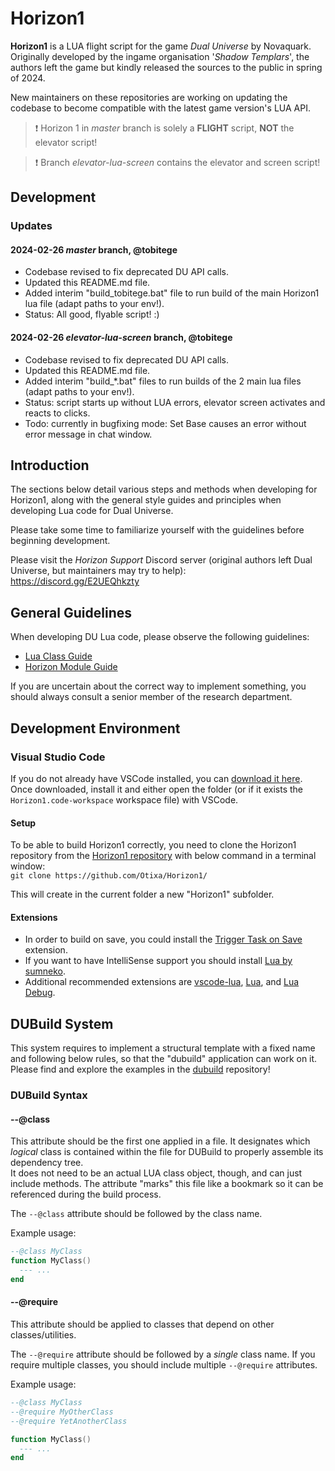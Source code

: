 # Horizon1

**Horizon1** is a LUA flight script for the game *Dual Universe* by Novaquark.  
Originally developed by the ingame organisation '*Shadow Templars*', the authors left the game but kindly
released the sources to the public in spring of 2024.

New maintainers on these repositories are working on updating the codebase to become compatible with the latest game version's LUA API.

> ❗ Horizon 1 in *master* branch is solely a **FLIGHT** script, **NOT** the elevator script!

> ❗ Branch *elevator-lua-screen* contains the elevator and screen script!

## Development

### Updates

#### 2024-02-26 *master* branch, @tobitege

* Codebase revised to fix deprecated DU API calls.
* Updated this README.md file.
* Added interim "build_tobitege.bat" file to run build of the main Horizon1 lua file (adapt paths to your env!).
* Status: All good, flyable script! :)

#### 2024-02-26 *elevator-lua-screen* branch, @tobitege

* Codebase revised to fix deprecated DU API calls.
* Updated this README.md file.
* Added interim "build_\*.bat" files to run builds of the 2 main lua files (adapt paths to your env!).
* Status: script starts up without LUA errors, elevator screen activates and reacts to clicks.
* Todo: currently in bugfixing mode: Set Base causes an error without error message in chat window.

## Introduction

The sections below detail various steps and methods when developing for Horizon1, along with the general style guides and principles when developing Lua code for Dual Universe.

Please take some time to familiarize yourself with the guidelines before beginning development.

Please visit the *Horizon Support* Discord server (original authors left Dual Universe, but maintainers may try to help):  
https://discord.gg/E2UEQhkzty

## General Guidelines

When developing DU Lua code, please observe the following guidelines:

- [Lua Class Guide](Class-Guidelines)
- [Horizon Module Guide](HorizonModule-Guidelines)

If you are uncertain about the correct way to implement something, you should always consult a senior member of the research department.

## Development Environment

### Visual Studio Code

If you do not already have VSCode installed, you can [download it here](https://code.visualstudio.com/download). Once downloaded, install it and either open the folder (or if it exists the `Horizon1.code-workspace` workspace file) with VSCode.

#### Setup

To be able to build Horizon1 correctly, you need to clone the Horizon1 repository from the [Horizon1 repository](https://github.com/Otixa/Horizon1/) with below command in a terminal window:  
`git clone https://github.com/Otixa/Horizon1/`

This will create in the current folder a new "Horizon1" subfolder.  

#### Extensions

* In order to build on save, you could install the [Trigger Task on Save](https://marketplace.visualstudio.com/items?itemName=Gruntfuggly.triggertaskonsave) extension.  
* If you want to have IntelliSense support you should install [Lua by sumneko](https://marketplace.visualstudio.com/items?itemName=sumneko.lua).  
* Additional recommended extensions are [vscode-lua](https://marketplace.visualstudio.com/items?itemName=trixnz.vscode-lua), [Lua](https://marketplace.visualstudio.com/items?itemName=keyring.Lua), and [Lua Debug](https://marketplace.visualstudio.com/items?itemName=actboy168.lua-debug).

## DUBuild System

This system requires to implement a structural template with a fixed name and following below rules, so that the "dubuild" application can work on it.
Please find and explore the examples in the [dubuild](https://github.com/Otixa/dubuild) repository!

### DUBuild Syntax

#### --@class

This attribute should be the first one applied in a file. It designates which *logical* class is contained within the file for DUBuild to properly assemble its dependency tree.  
It does not need to be an actual LUA class object, though, and can just include methods. The attribute "marks" this file like a bookmark so it can be referenced during the build process.

The `--@class` attribute should be followed by the class name.

Example usage:

```lua
--@class MyClass
function MyClass()
  --- ...
end
```

#### --@require

This attribute should be applied to classes that depend on other classes/utilities.

The `--@require` attribute should be followed by a _single_ class name. If you require multiple classes, you should include multiple `--@require` attributes.

Example usage:

```lua
--@class MyClass
--@require MyOtherClass
--@require YetAnotherClass

function MyClass()
  --- ...
end
```
